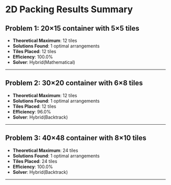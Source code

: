 # 2D Packing Results Summary

## Problem 1: 20×15 container with 5×5 tiles

- **Theoretical Maximum**: 12 tiles
- **Solutions Found**: 1 optimal arrangements
- **Tiles Placed**: 12 tiles
- **Efficiency**: 100.0%
- **Solver**: Hybrid(Mathematical)

---

## Problem 2: 30×20 container with 6×8 tiles

- **Theoretical Maximum**: 12 tiles
- **Solutions Found**: 1 optimal arrangements
- **Tiles Placed**: 12 tiles
- **Efficiency**: 96.0%
- **Solver**: Hybrid(Backtrack)

---

## Problem 3: 40×48 container with 8×10 tiles

- **Theoretical Maximum**: 24 tiles
- **Solutions Found**: 1 optimal arrangements
- **Tiles Placed**: 24 tiles
- **Efficiency**: 100.0%
- **Solver**: Hybrid(Backtrack)

---

